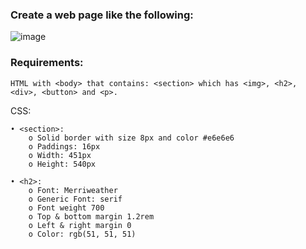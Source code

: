 ### Create a web page like the following:

![image](https://github.com/nsinorov/SoftUniMainPath/assets/45227327/5a448535-7e49-4aa9-8eaa-b38e0098d82b)

### Requirements:

    HTML with <body> that contains: <section> which has <img>, <h2>, <div>, <button> and <p>.

CSS:

    • <section>:
        o Solid border with size 8px and color #e6e6e6
        o Paddings: 16px
        o Width: 451px
        o Height: 540px
        
    • <h2>:
        o Font: Merriweather
        o Generic Font: serif
        o Font weight 700
        o Top & bottom margin 1.2rem
        o Left & right margin 0
        o Color: rgb(51, 51, 51)
